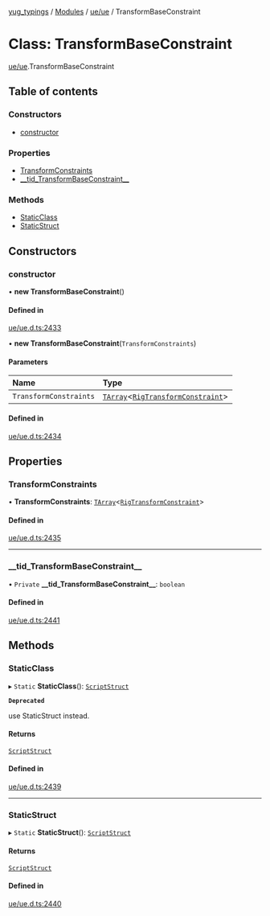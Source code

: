 [yug_typings](../README.md) / [Modules](../modules.md) / [ue/ue](../modules/ue_ue.md) / TransformBaseConstraint

# Class: TransformBaseConstraint

[ue/ue](../modules/ue_ue.md).TransformBaseConstraint

## Table of contents

### Constructors

- [constructor](ue_ue.TransformBaseConstraint.md#constructor)

### Properties

- [TransformConstraints](ue_ue.TransformBaseConstraint.md#transformconstraints)
- [\_\_tid\_TransformBaseConstraint\_\_](ue_ue.TransformBaseConstraint.md#__tid_transformbaseconstraint__)

### Methods

- [StaticClass](ue_ue.TransformBaseConstraint.md#staticclass)
- [StaticStruct](ue_ue.TransformBaseConstraint.md#staticstruct)

## Constructors

### constructor

• **new TransformBaseConstraint**()

#### Defined in

[ue/ue.d.ts:2433](https://github.com/YugMetaverse/yug_typings/blob/25cad34/ue/ue.d.ts#L2433)

• **new TransformBaseConstraint**(`TransformConstraints`)

#### Parameters

| Name | Type |
| :------ | :------ |
| `TransformConstraints` | [`TArray`](../interfaces/ue_puerts.TArray.md)<[`RigTransformConstraint`](ue_ue.RigTransformConstraint.md)\> |

#### Defined in

[ue/ue.d.ts:2434](https://github.com/YugMetaverse/yug_typings/blob/25cad34/ue/ue.d.ts#L2434)

## Properties

### TransformConstraints

• **TransformConstraints**: [`TArray`](../interfaces/ue_puerts.TArray.md)<[`RigTransformConstraint`](ue_ue.RigTransformConstraint.md)\>

#### Defined in

[ue/ue.d.ts:2435](https://github.com/YugMetaverse/yug_typings/blob/25cad34/ue/ue.d.ts#L2435)

___

### \_\_tid\_TransformBaseConstraint\_\_

• `Private` **\_\_tid\_TransformBaseConstraint\_\_**: `boolean`

#### Defined in

[ue/ue.d.ts:2441](https://github.com/YugMetaverse/yug_typings/blob/25cad34/ue/ue.d.ts#L2441)

## Methods

### StaticClass

▸ `Static` **StaticClass**(): [`ScriptStruct`](ue_ue.ScriptStruct.md)

**`Deprecated`**

use StaticStruct instead.

#### Returns

[`ScriptStruct`](ue_ue.ScriptStruct.md)

#### Defined in

[ue/ue.d.ts:2439](https://github.com/YugMetaverse/yug_typings/blob/25cad34/ue/ue.d.ts#L2439)

___

### StaticStruct

▸ `Static` **StaticStruct**(): [`ScriptStruct`](ue_ue.ScriptStruct.md)

#### Returns

[`ScriptStruct`](ue_ue.ScriptStruct.md)

#### Defined in

[ue/ue.d.ts:2440](https://github.com/YugMetaverse/yug_typings/blob/25cad34/ue/ue.d.ts#L2440)
